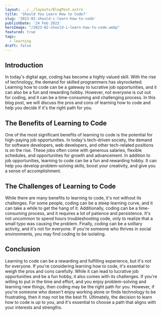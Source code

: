 ```yaml
---
layout: ../../layouts/BlogPost.astro
title: 'Should You Learn How to Code?'
slug: '2023-02-should-i-learn-how-to-code'
publishDate: '24 Feb 2023'
heroImage: "/2023-02-should-i-learn-how-to-code.webp"
featured: true
tags:
  - learning
draft: false
---
```


## Introduction

In today's digital age, coding has become a highly valued skill. With the rise of technology, the demand for skilled programmers has skyrocketed. Learning how to code can be a gateway to lucrative job opportunities, and it can also be a fun and rewarding hobby. However, not everyone is cut out for coding, and it can be a time-consuming and challenging process. In this blog post, we will discuss the pros and cons of learning how to code and help you decide if it's the right path for you.

## The Benefits of Learning to Code

One of the most significant benefits of learning to code is the potential for high-paying job opportunities. In today's tech-driven society, the demand for software developers, web developers, and other tech-related positions is on the rise. These jobs often come with generous salaries, flexible schedules, and opportunities for growth and advancement. In addition to job opportunities, learning to code can be a fun and rewarding hobby. It can help you develop problem-solving skills, boost your creativity, and give you a sense of accomplishment.

## The Challenges of Learning to Code

While there are many benefits to learning to code, it's not without its challenges. For some people, coding can be a steep learning curve, and it can take a while to get the hang of it. Additionally, coding can be a time-consuming process, and it requires a lot of patience and persistence. It's not uncommon to spend hours troubleshooting code, only to realize that a small typo was causing the problem. Finally, coding can be a solitary activity, and it's not for everyone. If you're someone who thrives in social environments, you may find coding to be isolating.

## Conclusion

Learning to code can be a rewarding and fulfilling experience, but it's not for everyone. If you're considering learning how to code, it's essential to weigh the pros and cons carefully. While it can lead to lucrative job opportunities and be a fun hobby, it also comes with its challenges. If you're willing to put in the time and effort, and you enjoy problem-solving and learning new things, then coding may be the right path for you. However, if you're someone who doesn't enjoy working alone or finds technology to be frustrating, then it may not be the best fit. Ultimately, the decision to learn how to code is up to you, and it's essential to choose a path that aligns with your interests and strengths.